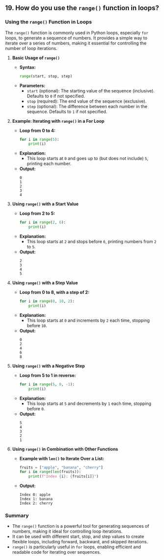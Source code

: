 ## 19. How do you use the `range()` function in loops?


### Using the `range()` Function in Loops

The `range()` function is commonly used in Python loops, especially `for` loops, to generate a sequence of numbers. It provides a simple way to iterate over a series of numbers, making it essential for controlling the number of loop iterations.

1. **Basic Usage of `range()`**
   - **Syntax:**
     ```python
     range(start, stop, step)
     ```
   - **Parameters:**
     - `start` (optional): The starting value of the sequence (inclusive). Defaults to `0` if not specified.
     - `stop` (required): The end value of the sequence (exclusive).
     - `step` (optional): The difference between each number in the sequence. Defaults to `1` if not specified.

2. **Example: Iterating with `range()` in a For Loop**
   - **Loop from 0 to 4:**
     ```python
     for i in range(5):
         print(i)
     ```
   - **Explanation:**
     - This loop starts at `0` and goes up to (but does not include) `5`, printing each number.
   - **Output:**
     ```
     0
     1
     2
     3
     4
     ```

3. **Using `range()` with a Start Value**
   - **Loop from 2 to 5:**
     ```python
     for i in range(2, 6):
         print(i)
     ```
   - **Explanation:**
     - This loop starts at `2` and stops before `6`, printing numbers from `2` to `5`.
   - **Output:**
     ```
     2
     3
     4
     5
     ```

4. **Using `range()` with a Step Value**
   - **Loop from 0 to 8, with a step of 2:**
     ```python
     for i in range(0, 10, 2):
         print(i)
     ```
   - **Explanation:**
     - This loop starts at `0` and increments by `2` each time, stopping before `10`.
   - **Output:**
     ```
     0
     2
     4
     6
     8
     ```

5. **Using `range()` with a Negative Step**
   - **Loop from 5 to 1 in reverse:**
     ```python
     for i in range(5, 0, -1):
         print(i)
     ```
   - **Explanation:**
     - This loop starts at `5` and decrements by `1` each time, stopping before `0`.
   - **Output:**
     ```
     5
     4
     3
     2
     1
     ```

6. **Using `range()` in Combination with Other Functions**
   - **Example with `len()` to Iterate Over a List:**
     ```python
     fruits = ["apple", "banana", "cherry"]
     for i in range(len(fruits)):
         print(f"Index {i}: {fruits[i]}")
     ```
   - **Output:**
     ```
     Index 0: apple
     Index 1: banana
     Index 2: cherry
     ```

### Summary
- The `range()` function is a powerful tool for generating sequences of numbers, making it ideal for controlling loop iterations.
- It can be used with different start, stop, and step values to create flexible loops, including forward, backward, and skipped iterations.
- `range()` is particularly useful in `for` loops, enabling efficient and readable code for iterating over sequences.